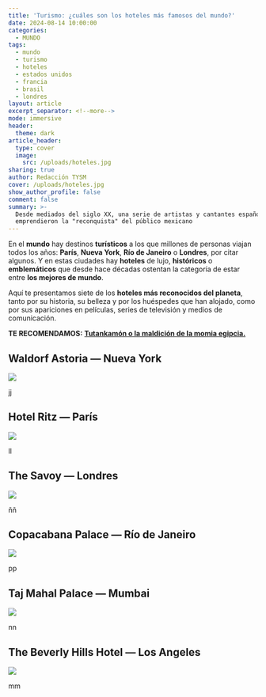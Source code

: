 ```yaml
---
title: 'Turismo: ¿cuáles son los hoteles más famosos del mundo?'
date: 2024-08-14 10:00:00
categories:
  - MUNDO
tags:
  - mundo
  - turismo
  - hoteles
  - estados unidos
  - francia
  - brasil
  - londres
layout: article
excerpt_separator: <!--more-->
mode: immersive
header:
  theme: dark
article_header:
  type: cover
  image:
    src: /uploads/hoteles.jpg
sharing: true
author: Redacción TYSM
cover: /uploads/hoteles.jpg
show_author_profile: false
comment: false
summary: >-
  Desde mediados del siglo XX, una serie de artistas y cantantes españoles
  emprendieron la "reconquista" del público mexicano
---
```

En el **mundo** hay destinos **turísticos** a los que millones de personas viajan todos los años: **París**, **Nueva York**, **Río de Janeiro** o **Londres**, por citar algunos. Y en estas ciudades hay **hoteles** de lujo, **históricos** o **emblemáticos** que desde hace décadas ostentan la categoría de estar entre **los mejores de mundo**.

Aquí te presentamos siete de los **hoteles más reconocidos del planeta**, tanto por su historia, su belleza y por los huéspedes que han alojado, como por sus apariciones en películas, series de televisión y medios de comunicación.

**TE RECOMENDAMOS:** [**Tutankamón o la maldición de la momia egipcia.**](https://blog.tonoysumariachi.com/mundo/2024/01/23/tutankam%C3%B3n-o-la-maldici%C3%B3n-de-la-momia-egipcia.html)

## Waldorf Astoria — Nueva York

![](https://upload.wikimedia.org/wikipedia/commons/thumb/f/f0/The_Waldorf_Astoria.jpg/768px-The_Waldorf_Astoria.jpg)

jj

## Hotel Ritz — París

![](https://upload.wikimedia.org/wikipedia/commons/thumb/e/ec/H%C3%B4tel_Ritz.jpg/1024px-H%C3%B4tel_Ritz.jpg)

ll

## The Savoy — Londres

![](https://upload.wikimedia.org/wikipedia/commons/thumb/e/e7/Afternoon_Tea_at_the_Savoy_-_geograph.org.uk_-_4519361.jpg/1024px-Afternoon_Tea_at_the_Savoy_-_geograph.org.uk_-_4519361.jpg)

ññ

## Copacabana Palace — Río de Janeiro

![](https://upload.wikimedia.org/wikipedia/commons/thumb/9/94/Fachada_do_Copacabana_Palace_ao_anoitecer_-_Rio_de_Janeiro_-_foto_Carlos_Alkmin.jpg/939px-Fachada_do_Copacabana_Palace_ao_anoitecer_-_Rio_de_Janeiro_-_foto_Carlos_Alkmin.jpg)

pp

## Taj Mahal Palace — Mumbai

![](https://upload.wikimedia.org/wikipedia/commons/thumb/2/2b/The_Taj_Mahal_Palace_Hotel.jpg/1024px-The_Taj_Mahal_Palace_Hotel.jpg)

nn

## The Beverly Hills Hotel — Los Angeles

![](https://upload.wikimedia.org/wikipedia/commons/3/3a/The_Beverly_Hills_Hotel_Red_Carpet_.jpg)

mm